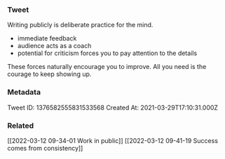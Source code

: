 ### Tweet
Writing publicly is deliberate practice for the mind.

- immediate feedback
- audience acts as a coach
- potential for criticism forces you to pay attention to the details

These forces naturally encourage you to improve. All you need is the courage to keep showing up.

### Metadata
Tweet ID: 1376582555831533568
Created At: 2021-03-29T17:10:31.000Z

### Related
[[2022-03-12 09-34-01 Work in public]]
[[2022-03-12 09-41-19 Success comes from consistency]]


